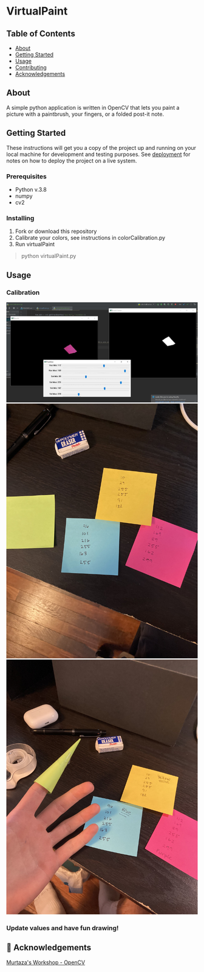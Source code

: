 # VirtualPaint

## Table of Contents
+ [About](#about)
+ [Getting Started](#getting_started)
+ [Usage](#usage)
+ [Contributing](../CONTRIBUTING.md)
+ [Acknowledgements](#acknowledgements)

## About <a name = "about"></a>
A simple python application is written in OpenCV that lets you paint a picture with a paintbrush, your fingers, or a folded post-it note.

## Getting Started <a name = "getting_started"></a>
These instructions will get you a copy of the project up and running on your local machine for development and testing purposes. See [deployment](#deployment) for notes on how to deploy the project on a live system.

### Prerequisites

* Python v.3.8
* numpy
* cv2

### Installing

1. Fork or download this repository
2. Calibrate your colors, see instructions in colorCalibration.py
3. Run virtualPaint
> python virtualPaint.py

## Usage <a name = "usage"></a>

### Calibration
![Calibration 1](./bRoll/colorCalibration.JPG)
![Calibration 2](./bRoll/colorCalibration2.jpg)
![Calibration 3](./bRoll/colorCalibration3.jpg)

### Update values and have fun drawing!

## 🎉 Acknowledgements <a name = "acknowledgement"></a>
[Murtaza's Workshop - OpenCV](https://www.youtube.com/watch?v=WQeoO7MI0Bs&list=WL&index=28)


